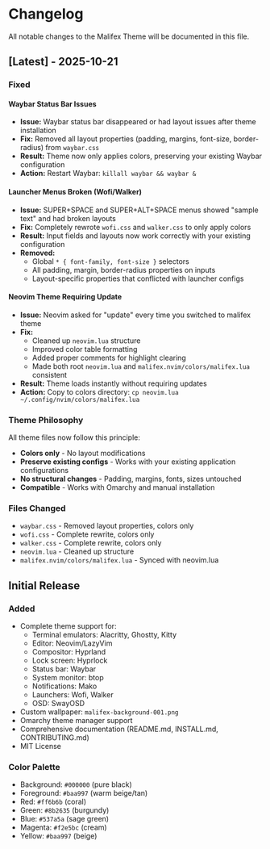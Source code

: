 # Changelog

All notable changes to the Malifex Theme will be documented in this file.

## [Latest] - 2025-10-21

### Fixed

#### Waybar Status Bar Issues
- **Issue:** Waybar status bar disappeared or had layout issues after theme installation
- **Fix:** Removed all layout properties (padding, margins, font-size, border-radius) from `waybar.css`
- **Result:** Theme now only applies colors, preserving your existing Waybar configuration
- **Action:** Restart Waybar: `killall waybar && waybar &`

#### Launcher Menus Broken (Wofi/Walker)
- **Issue:** SUPER+SPACE and SUPER+ALT+SPACE menus showed "sample text" and had broken layouts
- **Fix:** Completely rewrote `wofi.css` and `walker.css` to only apply colors
- **Result:** Input fields and layouts now work correctly with your existing configuration
- **Removed:**
  - Global `* { font-family, font-size }` selectors
  - All padding, margin, border-radius properties on inputs
  - Layout-specific properties that conflicted with launcher configs

#### Neovim Theme Requiring Update
- **Issue:** Neovim asked for "update" every time you switched to malifex theme
- **Fix:** 
  - Cleaned up `neovim.lua` structure
  - Improved color table formatting
  - Added proper comments for highlight clearing
  - Made both root `neovim.lua` and `malifex.nvim/colors/malifex.lua` consistent
- **Result:** Theme loads instantly without requiring updates
- **Action:** Copy to colors directory: `cp neovim.lua ~/.config/nvim/colors/malifex.lua`

### Theme Philosophy

All theme files now follow this principle:
- **Colors only** - No layout modifications
- **Preserve existing configs** - Works with your existing application configurations
- **No structural changes** - Padding, margins, fonts, sizes untouched
- **Compatible** - Works with Omarchy and manual installation

### Files Changed

- `waybar.css` - Removed layout properties, colors only
- `wofi.css` - Complete rewrite, colors only
- `walker.css` - Complete rewrite, colors only  
- `neovim.lua` - Cleaned up structure
- `malifex.nvim/colors/malifex.lua` - Synced with neovim.lua

## Initial Release

### Added

- Complete theme support for:
  - Terminal emulators: Alacritty, Ghostty, Kitty
  - Editor: Neovim/LazyVim
  - Compositor: Hyprland
  - Lock screen: Hyprlock
  - Status bar: Waybar
  - System monitor: btop
  - Notifications: Mako
  - Launchers: Wofi, Walker
  - OSD: SwayOSD
- Custom wallpaper: `malifex-background-001.png`
- Omarchy theme manager support
- Comprehensive documentation (README.md, INSTALL.md, CONTRIBUTING.md)
- MIT License

### Color Palette

- Background: `#000000` (pure black)
- Foreground: `#baa997` (warm beige/tan)
- Red: `#ff6b6b` (coral)
- Green: `#8b2635` (burgundy)
- Blue: `#537a5a` (sage green)
- Magenta: `#f2e5bc` (cream)
- Yellow: `#baa997` (beige)

